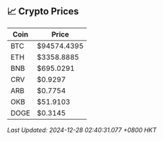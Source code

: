 ## 📈 Crypto Prices

| Coin | Price |
| ---- | ----- |
| BTC | $94574.4395 |
| ETH | $3358.8885 |
| BNB | $695.0291 |
| CRV | $0.9297 |
| ARB | $0.7754 |
| OKB | $51.9103 |
| DOGE | $0.3145 |

_Last Updated: 2024-12-28 02:40:31.077 +0800 HKT_